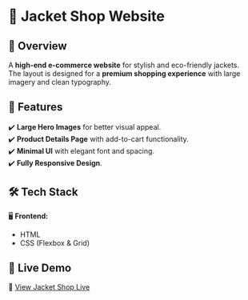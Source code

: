 # 🧥 Jacket Shop Website

## 📝 Overview
A **high-end e-commerce website** for stylish and eco-friendly jackets.  
The layout is designed for a **premium shopping experience** with large imagery and clean typography.

## 🎨 Features
✔️ **Large Hero Images** for better visual appeal.  
✔️ **Product Details Page** with add-to-cart functionality.  
✔️ **Minimal UI** with elegant font and spacing.  
✔️ **Fully Responsive Design**.  

## 🛠 Tech Stack
🖥️ **Frontend:**  
- HTML  
- CSS (Flexbox & Grid)

## 🚀 Live Demo
🔗 [View Jacket Shop Live](https://vinaykusahu.github.io/Shop-Jacket-Project/)

